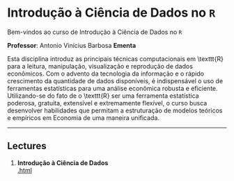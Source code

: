 # Introdução à Ciência de Dados no `R`

Bem-vindos ao curso de Introdução à Ciência de Dados no `R`

**Professor**: Antonio Vinícius Barbosa
**Ementa**

Esta disciplina introduz as principais técnicas computacionais em \texttt{R} para a leitura, manipulação, visualização e reprodução de dados econômicos. Com o advento da tecnologia da informação e o rápido crescimento da quantidade de dados disponíveis, é indispensável o uso de ferramentas estatísticas para uma análise econômica robusta e eficiente. Utilizando-se do fato de o \texttt{R} ser uma ferramenta estatística poderosa, gratuita, extensível e extremamente flexível, o curso busca desenvolver habilidades que permitam a estruturação de modelos teóricos e empíricos em Economia de uma maneira unificada.

---

## Lectures

1. **Introdução à Ciência de Dados** <br> [.html](https://raw.githack.com/aviniciusbb/icdr/master/Slides/01-Introducao-CD/01-Introducao-CD.html)


